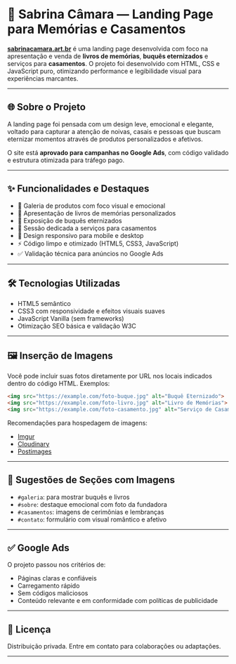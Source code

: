 # 💐 Sabrina Câmara — Landing Page para Memórias e Casamentos

**[sabrinacamara.art.br](https://sabrinacamara.art.br)** é uma landing page desenvolvida com foco na apresentação e venda de **livros de memórias**, **buquês eternizados** e serviços para **casamentos**. O projeto foi desenvolvido com HTML, CSS e JavaScript puro, otimizando performance e legibilidade visual para experiências marcantes.

---

## 🌐 Sobre o Projeto

A landing page foi pensada com um design leve, emocional e elegante, voltado para capturar a atenção de noivas, casais e pessoas que buscam eternizar momentos através de produtos personalizados e afetivos.

O site está **aprovado para campanhas no Google Ads**, com código validado e estrutura otimizada para tráfego pago.

---

## ✨ Funcionalidades e Destaques

- 📸 Galeria de produtos com foco visual e emocional
- 📖 Apresentação de livros de memórias personalizados
- 💐 Exposição de buquês eternizados
- 💍 Sessão dedicada a serviços para casamentos
- 📱 Design responsivo para mobile e desktop
- ⚡ Código limpo e otimizado (HTML5, CSS3, JavaScript)
- ✅ Validação técnica para anúncios no Google Ads

---

## 🛠️ Tecnologias Utilizadas

- HTML5 semântico
- CSS3 com responsividade e efeitos visuais suaves
- JavaScript Vanilla (sem frameworks)
- Otimização SEO básica e validação W3C

---

## 🖼️ Inserção de Imagens

Você pode incluir suas fotos diretamente por URL nos locais indicados dentro do código HTML. Exemplos:

```html
<img src="https://example.com/foto-buque.jpg" alt="Buquê Eternizado">
<img src="https://example.com/foto-livro.jpg" alt="Livro de Memórias">
<img src="https://example.com/foto-casamento.jpg" alt="Serviço de Casamento">
```

Recomendações para hospedagem de imagens:

- [Imgur](https://imgur.com/upload)
- [Cloudinary](https://cloudinary.com/)
- [Postimages](https://postimages.org/)

---

## 📸 Sugestões de Seções com Imagens

- `#galeria`: para mostrar buquês e livros
- `#sobre`: destaque emocional com foto da fundadora
- `#casamentos`: imagens de cerimônias e lembranças
- `#contato`: formulário com visual romântico e afetivo

---

## ✅ Google Ads

O projeto passou nos critérios de:

- Páginas claras e confiáveis
- Carregamento rápido
- Sem códigos maliciosos
- Conteúdo relevante e em conformidade com políticas de publicidade

---

## 📄 Licença

Distribuição privada. Entre em contato para colaborações ou adaptações.

---
